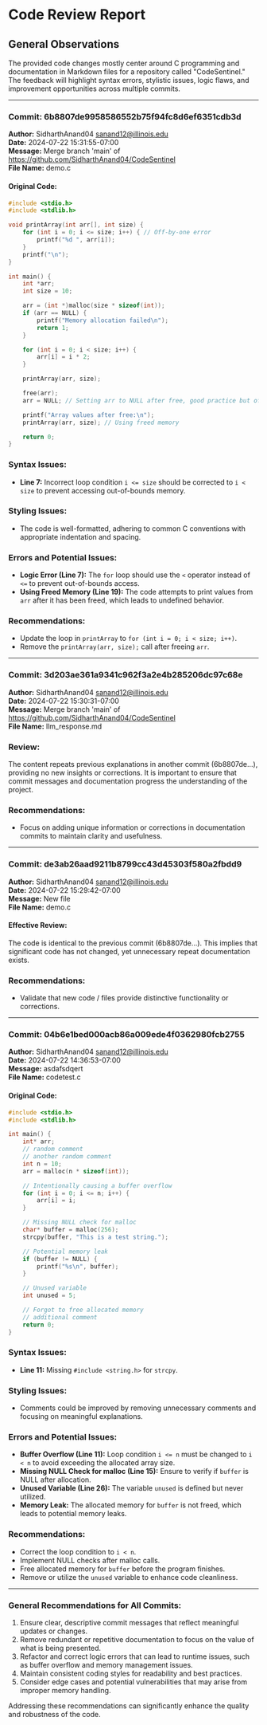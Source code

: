 # Code Review Report

## General Observations
The provided code changes mostly center around C programming and documentation in Markdown files for a repository called "CodeSentinel." The feedback will highlight syntax errors, stylistic issues, logic flaws, and improvement opportunities across multiple commits.

---

### Commit: **6b8807de9958586552b75f94fc8d6ef6351cdb3d**
**Author:** SidharthAnand04 <sanand12@illinois.edu>  
**Date:** 2024-07-22 15:31:55-07:00  
**Message:** Merge branch 'main' of https://github.com/SidharthAnand04/CodeSentinel  
**File Name:** demo.c

#### **Original Code:**
```c
#include <stdio.h>
#include <stdlib.h>

void printArray(int arr[], int size) {
    for (int i = 0; i <= size; i++) { // Off-by-one error
        printf("%d ", arr[i]);
    }
    printf("\n");
}

int main() {
    int *arr;
    int size = 10;

    arr = (int *)malloc(size * sizeof(int));
    if (arr == NULL) {
        printf("Memory allocation failed\n");
        return 1;
    }

    for (int i = 0; i < size; i++) {
        arr[i] = i * 2;
    }

    printArray(arr, size);

    free(arr);
    arr = NULL; // Setting arr to NULL after free, good practice but often forgotten

    printf("Array values after free:\n");
    printArray(arr, size); // Using freed memory

    return 0;
}
```

### **Syntax Issues:**
- **Line 7:** Incorrect loop condition `i <= size` should be corrected to `i < size` to prevent accessing out-of-bounds memory.

### **Styling Issues:**
- The code is well-formatted, adhering to common C conventions with appropriate indentation and spacing.

### **Errors and Potential Issues:**
- **Logic Error (Line 7):** The `for` loop should use the `<` operator instead of `<=` to prevent out-of-bounds access.
- **Using Freed Memory (Line 19):** The code attempts to print values from `arr` after it has been freed, which leads to undefined behavior.

### **Recommendations:**
- Update the loop in `printArray` to `for (int i = 0; i < size; i++)`.
- Remove the `printArray(arr, size);` call after freeing `arr`.

---

### Commit: **3d203ae361a9341c962f3a2e4b285206dc97c68e**
**Author:** SidharthAnand04 <sanand12@illinois.edu>  
**Date:** 2024-07-22 15:30:31-07:00  
**Message:** Merge branch 'main' of https://github.com/SidharthAnand04/CodeSentinel  
**File Name:** llm_response.md

### **Review:**
The content repeats previous explanations in another commit (6b8807de...), providing no new insights or corrections. It is important to ensure that commit messages and documentation progress the understanding of the project.

### **Recommendations:**
- Focus on adding unique information or corrections in documentation commits to maintain clarity and usefulness.

---

### Commit: **de3ab26aad9211b8799cc43d45303f580a2fbdd9**
**Author:** SidharthAnand04 <sanand12@illinois.edu>  
**Date:** 2024-07-22 15:29:42-07:00  
**Message:** New file  
**File Name:** demo.c

#### **Effective Review:**
The code is identical to the previous commit (6b8807de...). This implies that significant code has not changed, yet unnecessary repeat documentation exists.

### **Recommendations:**
- Validate that new code / files provide distinctive functionality or corrections.

---

### Commit: **04b6e1bed000acb86a009ede4f0362980fcb2755**
**Author:** SidharthAnand04 <sanand12@illinois.edu>  
**Date:** 2024-07-22 14:36:53-07:00  
**Message:** asdafsdqert  
**File Name:** codetest.c

#### **Original Code:**
```c
#include <stdio.h>
#include <stdlib.h>

int main() {
    int* arr;
    // random comment
    // another random comment
    int n = 10;
    arr = malloc(n * sizeof(int));

    // Intentionally causing a buffer overflow
    for (int i = 0; i <= n; i++) {
        arr[i] = i;
    }

    // Missing NULL check for malloc
    char* buffer = malloc(256);
    strcpy(buffer, "This is a test string.");

    // Potential memory leak
    if (buffer != NULL) {
        printf("%s\n", buffer);
    }

    // Unused variable
    int unused = 5;

    // Forgot to free allocated memory
    // additional comment
    return 0;
}
```

### **Syntax Issues:**
- **Line 11:** Missing `#include <string.h>` for `strcpy`.

### **Styling Issues:**
- Comments could be improved by removing unnecessary comments and focusing on meaningful explanations.

### **Errors and Potential Issues:**
- **Buffer Overflow (Line 11):** Loop condition `i <= n` must be changed to `i < n` to avoid exceeding the allocated array size.
- **Missing NULL Check for malloc (Line 15):** Ensure to verify if `buffer` is NULL after allocation.
- **Unused Variable (Line 26):** The variable `unused` is defined but never utilized.
- **Memory Leak:** The allocated memory for `buffer` is not freed, which leads to potential memory leaks.

### **Recommendations:**
- Correct the loop condition to `i < n`.
- Implement NULL checks after malloc calls.
- Free allocated memory for `buffer` before the program finishes.
- Remove or utilize the `unused` variable to enhance code cleanliness.

---

### General Recommendations for All Commits:
1. Ensure clear, descriptive commit messages that reflect meaningful updates or changes.
2. Remove redundant or repetitive documentation to focus on the value of what is being presented.
3. Refactor and correct logic errors that can lead to runtime issues, such as buffer overflow and memory management issues.
4. Maintain consistent coding styles for readability and best practices.
5. Consider edge cases and potential vulnerabilities that may arise from improper memory handling.

Addressing these recommendations can significantly enhance the quality and robustness of the code.